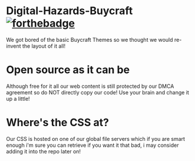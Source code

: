 # Digital-Hazards-Buycraft [![forthebadge](http://forthebadge.com/images/badges/made-with-crayons.svg)](http://forthebadge.com)
We got bored of the basic Buycraft Themes so we thought we would re-invent the layout of it all!

# Open source as it can be
Although free for it all our web content is still protected by our DMCA agreement so do NOT directly copy our code! Use your brain and change it up a little!

# Where's the CSS at?
Our CSS is hosted on one of our global file servers which if you are smart enough i'm sure you can retrieve if you want it that bad, i may consider adding it into the repo later on!
